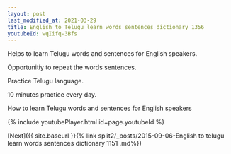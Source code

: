 ```yaml
---
layout: post
last_modified_at: 2021-03-29
title: English to Telugu learn words sentences dictionary 1356 
youtubeId: wqIifq-3Bfs
---
```

 
 
Helps to learn Telugu words and sentences for English speakers.

Opportunitiy to repeat the words sentences. 

Practice Telugu language. 
 
10 minutes practice every day. 
 
How to learn Telugu words and sentences for English speakers 
 
{% include youtubePlayer.html id=page.youtubeId %}
 
 
[Next]({{ site.baseurl }}{% link  split2/_posts/2015-09-06-English to telugu learn words sentences dictionary 1151 .md%})
 
